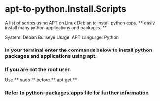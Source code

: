 # apt-to-python.Install.Scripts
A list of scripts using APT on Linux Debian to install python apps. 
**  easly install many python applications and packages. **

System: Debian Bullseye
Usage: APT
Language: Python

### In your terminal enter the commands below to install python packages and applications using apt.

### If you are not the root user.
Use ** sudo ** before ** apt-get  **

### Refer to python-packages.apps file for further information 
